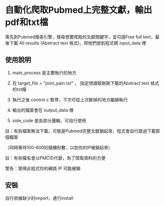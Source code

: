 
# 自動化爬取Pubmed上完整文獻，輸出pdf和txt檔
需先到Pubmed搜尋引擎，搜尋想要爬取的文獻關鍵字，並勾選Free full text，最後下載 All results (Abstract text 格式)，把他們放到程式碼 input_data 裡


## 使用說明
1. main_process 是主要執行的地方

2. 在 target_file = "joint_pain.txt" ， 指定想讀取剛剛下載的Abstract text 格式的txt檔

3. 執行之後 control c 暫停，下次可從上次斷掉的地方繼續執行

4. 輸出的檔案會在 output_data 裡

5. side_code 是各部分邏輯，可自行使用

註：有些檔案無法下載，可能是Pubmed完整文獻鎖起來，程式會自行跳過下載那個檔案

（同時等待100-600的隨機秒數，以防你的IP被鎖起來）

註：有些檔名會以PMCID代替，為了爬取資料的方便

警告：使用此程式你的網路 IP 可能被鎖

## 安裝

自行依據缺少的import，進行install
